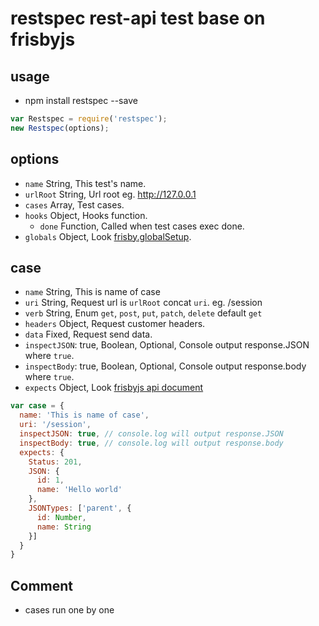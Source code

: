 # restspec rest-api test base on frisbyjs

## usage

* npm install restspec --save

```js
var Restspec = require('restspec');
new Restspec(options);
```

## options

* `name` String, This test's name.
* `urlRoot` String, Url root eg. http://127.0.0.1
* `cases` Array, Test cases.
* `hooks` Object, Hooks function.
  * `done` Function, Called when test cases exec done.
* `globals` Object, Look [frisby.globalSetup](https://github.com/vlucas/frisby).

## case
* `name` String, This is name of case 
* `uri` String, Request url is `urlRoot` concat `uri`. eg. /session
* `verb` String, Enum `get`, `post`, `put`, `patch`, `delete` default `get`
* `headers` Object, Request customer headers.
* `data` Fixed, Request send data.
* `inspectJSON`: true, Boolean, Optional, Console output response.JSON where `true`.
* `inspectBody`: true, Boolean, Optional, Console output response.body where `true`.
* `expects` Object, Look [frisbyjs api document](http://frisbyjs.com/docs/api/)
```js
var case = {
  name: 'This is name of case', 
  uri: '/session',
  inspectJSON: true, // console.log will output response.JSON
  inspectBody: true, // console.log will output response.body
  expects: {
    Status: 201,
    JSON: {
      id: 1,
      name: 'Hello world'
    },
    JSONTypes: ['parent', {
      id: Number,
      name: String
    }]
  }
}
```

## Comment
* cases run one by one
